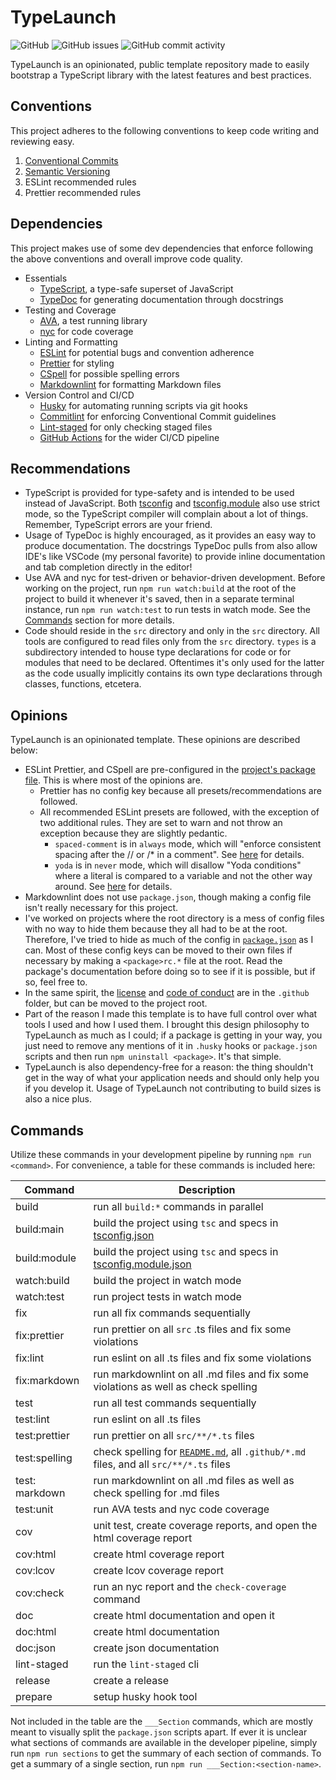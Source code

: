 # TypeLaunch

![GitHub](https://img.shields.io/github/license/ben-laird/typelaunch)
![GitHub issues](https://img.shields.io/github/issues-raw/ben-laird/typelaunch)
![GitHub commit activity](https://img.shields.io/github/commit-activity/m/ben-laird/typelaunch)

TypeLaunch is an opinionated, public template repository made to easily bootstrap a TypeScript library with the latest features and best practices.

## Conventions

This project adheres to the following conventions to keep code writing and reviewing easy.

1. [Conventional Commits](https://www.conventionalcommits.org/en/v1.0.0/)
2. [Semantic Versioning](https://semver.org)
3. ESLint recommended rules
4. Prettier recommended rules

## Dependencies

This project makes use of some dev dependencies that enforce following the above conventions and overall improve code quality.

- Essentials
  - [TypeScript](https://www.typescriptlang.org/), a type-safe superset of JavaScript
  - [TypeDoc](https://typedoc.org) for generating documentation through docstrings
- Testing and Coverage
  - [AVA](https://avajs.dev), a test running library
  - [nyc](https://istanbul.js.org) for code coverage
- Linting and Formatting
  - [ESLint](https://eslint.org) for potential bugs and convention adherence
  - [Prettier](https://prettier.io) for styling
  - [CSpell](https://streetsidesoftware.github.io/cspell/) for possible spelling errors
  - [Markdownlint](https://github.com/DavidAnson/markdownlint) for formatting Markdown files
- Version Control and CI/CD
  - [Husky](https://typicode.github.io/husky) for automating running scripts via git hooks
  - [Commitlint](https://commitlint.js.org/) for enforcing Conventional Commit guidelines
  - [Lint-staged](https://github.com/okonet/lint-staged#readme) for only checking staged files
  - [GitHub Actions](https://docs.github.com/en/actions) for the wider CI/CD pipeline

## Recommendations

- TypeScript is provided for type-safety and is intended to be used instead of JavaScript. Both [tsconfig](tsconfig.json) and [tsconfig.module](tsconfig.module.json) also use strict mode, so the TypeScript compiler will complain about a lot of things. Remember, TypeScript errors are your friend.
- Usage of TypeDoc is highly encouraged, as it provides an easy way to produce documentation. The docstrings TypeDoc pulls from also allow IDE's like VSCode (my personal favorite) to provide inline documentation and tab completion directly in the editor!
- Use AVA and nyc for test-driven or behavior-driven development. Before working on the project, run `npm run watch:build` at the root of the project to build it whenever it's saved, then in a separate terminal instance, run `npm run watch:test` to run tests in watch mode. See the [Commands](typelaunch.md#commands) section for more details.
- Code should reside in the `src` directory and only in the `src` directory. All tools are configured to read files only from the `src` directory. `types` is a subdirectory intended to house type declarations for code or for modules that need to be declared. Oftentimes it's only used for the latter as the code usually implicitly contains its own type declarations through classes, functions, etcetera.

## Opinions

TypeLaunch is an opinionated template. These opinions are described below:

- ESLint Prettier, and CSpell are pre-configured in the [project's package file](package.json). This is where most of the opinions are.
  - Prettier has no config key because all presets/recommendations are followed.
  - All recommended ESLint presets are followed, with the exception of two additional rules. They are set to warn and not throw an exception because they are slightly pedantic.
    - `spaced-comment` is in `always` mode, which will "enforce consistent spacing after the // or /\* in a comment". See [here](https://eslint.org/docs/latest/rules/spaced-comment#rule-details) for details.
    - `yoda` is in `never` mode, which will disallow "Yoda conditions" where a literal is compared to a variable and not the other way around. See [here](https://eslint.org/docs/latest/rules/yoda#rule-details) for details.
- Markdownlint does not use `package.json`, though making a config file isn't really necessary for this project.
- I've worked on projects where the root directory is a mess of config files with no way to hide them because they all had to be at the root. Therefore, I've tried to hide as much of the config in [`package.json`](package.json) as I can. Most of these config keys can be moved to their own files if necessary by making a `<package>rc.*` file at the root. Read the package's documentation before doing so to see if it is possible, but if so, feel free to.
- In the same spirit, the [license](.github/LICENSE) and [code of conduct](.github/CODE_OF_CONDUCT.md) are in the `.github` folder, but can be moved to the project root.
- Part of the reason I made this template is to have full control over what tools I used and how I used them. I brought this design philosophy to TypeLaunch as much as I could; if a package is getting in your way, you just need to remove any mentions of it in `.husky` hooks or `package.json` scripts and then run `npm uninstall <package>`. It's that simple.
- TypeLaunch is also dependency-free for a reason: the thing shouldn't get in the way of what your application needs and should only help you if you develop it. Usage of TypeLaunch not contributing to build sizes is also a nice plus.

## Commands

Utilize these commands in your development pipeline by running `npm run <command>`. For convenience, a table for these commands is included here:

| Command        | Description                                                                                        |
| -------------- | -------------------------------------------------------------------------------------------------- |
| build          | run all `build:*` commands in parallel                                                             |
| build:main     | build the project using `tsc` and specs in [tsconfig.json](tsconfig.json)                          |
| build:module   | build the project using `tsc` and specs in [tsconfig.module.json](tsconfig.module.json.json)       |
| watch:build    | build the project in watch mode                                                                    |
| watch:test     | run project tests in watch mode                                                                    |
| fix            | run all fix commands sequentially                                                                  |
| fix:prettier   | run prettier on all `src` .ts files and fix some violations                                        |
| fix:lint       | run eslint on all .ts files and fix some violations                                                |
| fix:markdown   | run markdownlint on all .md files and fix some violations as well as check spelling                |
| test           | run all test commands sequentially                                                                 |
| test:lint      | run eslint on all .ts files                                                                        |
| test:prettier  | run prettier on all `src/**/*.ts` files                                                            |
| test:spelling  | check spelling for [`README.md`](README.md), all `.github/*.md` files, and all `src/**/*.ts` files |
| test: markdown | run markdownlint on all .md files as well as check spelling for .md files                          |
| test:unit      | run AVA tests and nyc code coverage                                                                |
| cov            | unit test, create coverage reports, and open the html coverage report                              |
| cov:html       | create html coverage report                                                                        |
| cov:lcov       | create lcov coverage report                                                                        |
| cov:check      | run an nyc report and the `check-coverage` command                                                 |
| doc            | create html documentation and open it                                                              |
| doc:html       | create html documentation                                                                          |
| doc:json       | create json documentation                                                                          |
| lint-staged    | run the `lint-staged` cli                                                                          |
| release        | create a release                                                                                   |
| prepare        | setup husky hook tool                                                                              |

Not included in the table are the `___Section` commands, which are mostly meant to visually split the `package.json` scripts apart. If ever it is unclear what sections of commands are available in the developer pipeline, simply run `npm run sections` to get the summary of each section of commands. To get a summary of a single section, run `npm run ___Section:<section-name>`.
